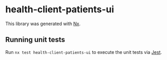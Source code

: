 # health-client-patients-ui

This library was generated with [Nx](https://nx.dev).

## Running unit tests

Run `nx test health-client-patients-ui` to execute the unit tests via [Jest](https://jestjs.io).
